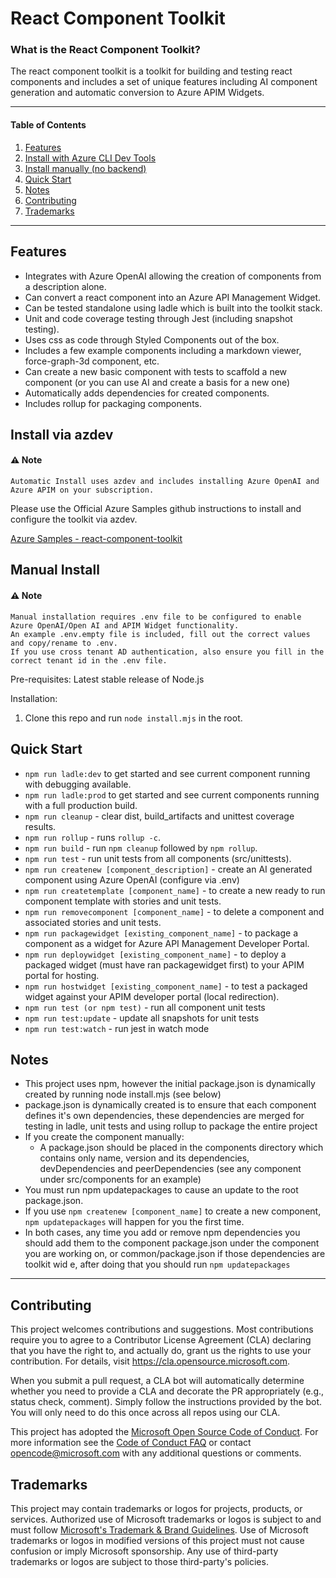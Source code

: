 # React Component Toolkit


### What is the React Component Toolkit?
The react component toolkit is a toolkit for building and testing react components and includes a set of unique features including AI component generation and automatic conversion to Azure APIM Widgets.

---

#### Table of Contents

1. [Features](#features)
2. [Install with Azure CLI Dev Tools](#install-via-azdev)
3. [Install manually (no backend)](#manual-install)
4. [Quick Start](#quick-start)
5. [Notes](#notes)
6. [Contributing](#contributing)
7. [Trademarks](#trademarks)

---

## Features
- Integrates with Azure OpenAI allowing the creation of components from a description alone.
- Can convert a react component into an Azure API Management Widget.
- Can be tested standalone using ladle which is built into the toolkit stack.
- Unit and code coverage testing through Jest (including snapshot testing).
- Uses css as code through Styled Components out of the box.
- Includes a few example components including a markdown viewer, force-graph-3d component, etc.
- Can create a new basic component with tests to scaffold a new component (or you can use AI and create a basis for a new one)
- Automatically adds dependencies for created components.
- Includes rollup for packaging components.

## Install via azdev

#### ⚠️ Note
```
Automatic Install uses azdev and includes installing Azure OpenAI and Azure APIM on your subscription.
```

Please use the Official Azure Samples github instructions to install and configure the toolkit via azdev.

[Azure Samples - react-component-toolkit](https://github.com/Azure-Samples/react-component-toolkit-openai-demo)

## Manual Install

#### ⚠️ Note
```
Manual installation requires .env file to be configured to enable Azure OpenAI/Open AI and APIM Widget functionality.
An example .env.empty file is included, fill out the correct values and copy/rename to .env.
If you use cross tenant AD authentication, also ensure you fill in the correct tenant id in the .env file.
```

Pre-requisites: Latest stable release of Node.js

Installation:

1. Clone this repo and run ```node install.mjs``` in the root.

## Quick Start

* ```npm run ladle:dev``` to get started and see current component running with debugging available.
* ```npm run ladle:prod``` to get started and see current components running with a full production build.
* ```npm run cleanup``` - clear dist, build_artifacts and unittest coverage results.
* ```npm run rollup``` - runs ```rollup -c```.
* ```npm run build``` - run ```npm cleanup``` followed by ```npm rollup```.
* ```npm run test``` - run unit tests from all components (src/unittests).
* ```npm run createnew [component_description]``` - create an AI generated component using Azure OpenAI (configure via .env)
* ```npm run createtemplate [component_name]``` - to create a new ready to run component template with stories and unit tests.
* ```npm run removecomponent [component_name]``` - to delete a component and associated stories and unit tests.
* ```npm run packagewidget [existing_component_name]``` - to package a component as a widget for Azure API Management Developer Portal.
* ```npm run deploywidget [existing_component_name]``` - to deploy a packaged widget (must have ran packagewidget first) to your APIM portal for hosting.
* ```npm run hostwidget [existing_component_name]``` - to test a packaged widget against your APIM developer portal (local redirection).
* ```npm run test (or npm test)``` - run all component unit tests
* ```npm run test:update``` - update all snapshots for unit tests
* ```npm run test:watch``` - run jest in watch mode

## Notes

- This project uses npm, however the initial package.json is dynamically created by running node install.mjs (see below)
- package.json is dynamically created is to ensure that each component defines it's own dependencies, these dependencies are merged for testing in ladle, unit tests and using rollup to package the entire project
- If you create the component manually:
  - A package.json should be placed in the components directory which contains only name, version and its dependencies, devDependencies and peerDependencies (see any component under src/components for an example)
- You must run npm updatepackages to cause an update to the root package.json.
- If you use ```npm createnew [component_name]``` to create a new component, ```npm updatepackages``` will happen for you the first time.
- In both cases, any time you add or remove npm dependencies you should add them to the component package.json under the component you are working on, or common/package.json if those dependencies are toolkit wid
e, after doing that you should run ```npm updatepackages```

---

## Contributing

This project welcomes contributions and suggestions.  Most contributions require you to agree to a
Contributor License Agreement (CLA) declaring that you have the right to, and actually do, grant us
the rights to use your contribution. For details, visit https://cla.opensource.microsoft.com.

When you submit a pull request, a CLA bot will automatically determine whether you need to provide
a CLA and decorate the PR appropriately (e.g., status check, comment). Simply follow the instructions
provided by the bot. You will only need to do this once across all repos using our CLA.

This project has adopted the [Microsoft Open Source Code of Conduct](https://opensource.microsoft.com/codeofconduct/).
For more information see the [Code of Conduct FAQ](https://opensource.microsoft.com/codeofconduct/faq/) or
contact [opencode@microsoft.com](mailto:opencode@microsoft.com) with any additional questions or comments.

## Trademarks

This project may contain trademarks or logos for projects, products, or services. Authorized use of Microsoft
trademarks or logos is subject to and must follow
[Microsoft's Trademark & Brand Guidelines](https://www.microsoft.com/en-us/legal/intellectualproperty/trademarks/usage/general).
Use of Microsoft trademarks or logos in modified versions of this project must not cause confusion or imply Microsoft sponsorship.
Any use of third-party trademarks or logos are subject to those third-party's policies.
